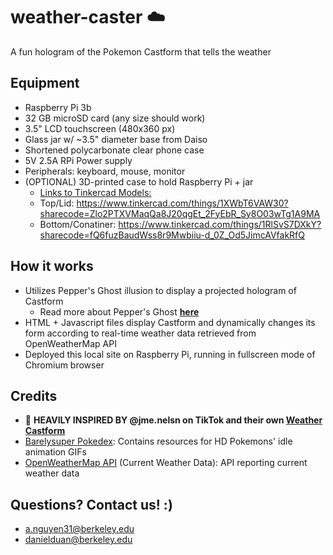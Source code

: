 # weather-caster ☁️
A fun hologram of the Pokemon Castform that tells the weather

## Equipment
- Raspberry Pi 3b
- 32 GB microSD card (any size should work)
- 3.5" LCD touchscreen (480x360 px)
- Glass jar w/ ~3.5" diameter base from Daiso
- Shortened polycarbonate clear phone case
- 5V 2.5A RPi Power supply
- Peripherals: keyboard, mouse, monitor
- (OPTIONAL) 3D-printed case to hold Raspberry Pi + jar
    * <ins>Links to Tinkercad Models:</ins>
    * Top/Lid: https://www.tinkercad.com/things/1XWbT6VAW30?sharecode=Zlo2PTXVMaqQa8J20qgEt_2FyEbR_Sy8O03wTg1A9MA
    * Bottom/Conatiner: https://www.tinkercad.com/things/1RlSvS7DXkY?sharecode=fQ6fuzBaudWss8r9Mwbiiu-d_0Z_Od5JimcAVfakRfQ

## How it works
- Utilizes Pepper's Ghost illusion to display a projected hologram of Castform
     * Read more about Pepper's Ghost **[here](https://www.artofplay.com/blogs/stories/spectral-illusions-the-peppers-ghost-effect-and-how-it-works)**
- HTML + Javascript files display Castform and dynamically changes its form according to real-time weather data retrieved from OpenWeatherMap API
- Deployed this local site on Raspberry Pi, running in fullscreen mode of Chromium browser


## Credits
- 📢 **HEAVILY INSPIRED BY @jme.nelsn on TikTok and their own [Weather Castform](https://www.tiktok.com/@jme.nelsn/video/7203945483612458241)**
- [Barelysuper Pokedex](https://www.professorlotus.com/): Contains resources for HD Pokemons' idle animation GIFs
- [OpenWeatherMap API](https://openweathermap.org/) (Current Weather Data): API reporting current weather data
 
## Questions? Contact us! :)
- a.nguyen31@berkeley.edu
- danielduan@berkeley.edu
